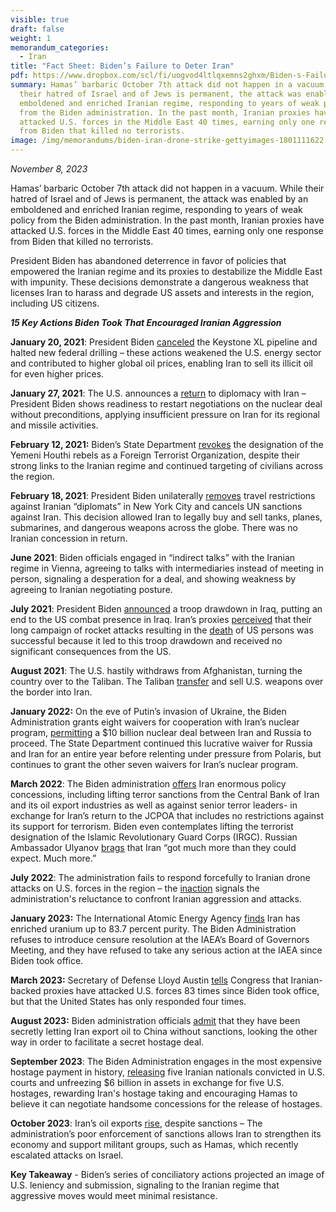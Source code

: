 ```yaml
---
visible: true
draft: false
weight: 1
memorandum_categories:
  - Iran
title: "Fact Sheet: Biden’s Failure to Deter Iran"
pdf: https://www.dropbox.com/scl/fi/uogvod4ltlqxemns2ghxm/Biden-s-Failure-to-Deter-Iran.pdf?rlkey=423ujrehf56m2vaurpm1s584n&dl=0
summary: Hamas’ barbaric October 7th attack did not happen in a vacuum. While
  their hatred of Israel and of Jews is permanent, the attack was enabled by an
  emboldened and enriched Iranian regime, responding to years of weak policy
  from the Biden administration. In the past month, Iranian proxies have
  attacked U.S. forces in the Middle East 40 times, earning only one response
  from Biden that killed no terrorists.
image: /img/memorandums/biden-iran-drone-strike-gettyimages-1801111622.jpg
---
```

*November 8, 2023*

Hamas’ barbaric October 7th attack did not happen in a vacuum. While their hatred of Israel and of Jews is permanent, the attack was enabled by an emboldened and enriched Iranian regime, responding to years of weak policy from the Biden administration. In the past month, Iranian proxies have attacked U.S. forces in the Middle East 40 times, earning only one response from Biden that killed no terrorists.

President Biden has abandoned deterrence in favor of policies that empowered the Iranian regime and its proxies to destabilize the Middle East with impunity. These decisions demonstrate a dangerous weakness that licenses Iran to harass and degrade US assets and interests in the region, including US citizens.

***15 Key Actions Biden Took That Encouraged Iranian Aggression***

**January 20, 2021**: President Biden [canceled](https://www.whitehouse.gov/briefing-room/presidential-actions/2021/01/20/executive-order-protecting-public-health-and-environment-and-restoring-science-to-tackle-climate-crisis/) the Keystone XL pipeline and halted new federal drilling – these actions weakened the U.S. energy sector and contributed to higher global oil prices, enabling Iran to sell its illicit oil for even higher prices.

**January 27, 2021**: The U.S. announces a [return](https://www.nytimes.com/2021/02/18/us/politics/biden-iran-nuclear.html#:%7E:text=WASHINGTON%20—%20The%20United%20States%20took,years%2C%20Biden%20administration%20officials%20said.) to diplomacy with Iran – President Biden shows readiness to restart negotiations on the nuclear deal without preconditions, applying insufficient pressure on Iran for its regional and missile activities.

**February 12, 2021:** Biden’s State Department [revokes](https://www.state.gov/revocation-of-the-terrorist-designations-of-ansarallah/) the designation of the Yemeni Houthi rebels as a Foreign Terrorist Organization, despite their strong links to the Iranian regime and continued targeting of civilians across the region.

**February 18, 2021**: President Biden unilaterally [removes](https://apnews.com/article/joe-biden-donald-trump-iran-united-states-united-nations-aa8f38fa3bf7de3c09a469ec91664a3c) travel restrictions against Iranian “diplomats” in New York City and cancels UN sanctions against Iran. This decision allowed Iran to legally buy and sell tanks, planes, submarines, and dangerous weapons across the globe. There was no Iranian concession in return.

**June 2021**: Biden officials engaged in “indirect talks” with the Iranian regime in Vienna, agreeing to talks with intermediaries instead of meeting in person, signaling a desperation for a deal, and showing weakness by agreeing to Iranian negotiating posture.

**July 2021**: President Biden [announced](https://www.nytimes.com/2021/07/24/world/middleeast/iraq-biden-us-forces.html) a troop drawdown in Iraq, putting an end to the US combat presence in Iraq. Iran’s proxies [perceived](https://www.criticalthreats.org/briefs/iran-file/iranian-proxies-increase-attacks-on-us-forces-to-catalyze-a-us-withdrawal-from-iraq) that their long campaign of rocket attacks resulting in the [death](https://www.theguardian.com/world/2021/feb/16/rocket-attack-us-airbase-iraq-kills-civilian-contractor) of US persons was successful because it led to this troop drawdown and received no significant consequences from the US.

**August 2021**: The U.S. hastily withdraws from Afghanistan, turning the country over to the Taliban. The Taliban [transfer](https://www.middleeasteye.net/news/us-supplied-military-equipment-seen-iran-following-afghanistan-withdrawal-report) and sell U.S. weapons over the border into Iran.

**January 2022:** On the eve of Putin’s invasion of Ukraine, the Biden Administration grants eight waivers for cooperation with Iran’s nuclear program, [permitting](https://freebeacon.com/national-security/new-iran-agreement-would-let-russia-cash-in-on-10-billion-contract-to-build-nuclear-sites/) a $10 billion nuclear deal between Iran and Russia to proceed. The State Department continued this lucrative waiver for Russia and Iran for an entire year before relenting under pressure from Polaris, but continues to grant the other seven waivers for Iran’s nuclear program.

**March 2022**: The Biden administration [offers](https://www.tabletmag.com/sections/news/articles/this-isnt-obamas-iran-deal-its-much-much-worse) Iran enormous policy concessions, including lifting terror sanctions from the Central Bank of Iran and its oil export industries as well as against senior terror leaders- in exchange for Iran’s return to the JCPOA that includes no restrictions against its support for terrorism. Biden even contemplates lifting the terrorist designation of the Islamic Revolutionary Guard Corps (IRGC). Russian Ambassador Ulyanov [brags](https://twitter.com/polarisnatsec/status/1500466439018491905) that Iran “got much more than they could expect. Much more.”

**July 2022**: The administration fails to respond forcefully to Iranian drone attacks on U.S. forces in the region – the [inaction](https://www.nbcnews.com/politics/national-security/attacks-iran-backed-militias-us-target-are-us-hasnt-responded-force-20-rcna32892) signals the administration's reluctance to confront Iranian aggression and attacks.

**January 2023:** The International Atomic Energy Agency [finds](https://apnews.com/article/iran-nuclear-uranium-enrichment-germany-israel-c9b3669a7721bd8929d465117c81b70f) Iran has enriched uranium up to 83.7 percent purity. The Biden Administration refuses to introduce censure resolution at the IAEA’s Board of Governors Meeting, and they have refused to take any serious action at the IAEA since Biden took office.

**March 2023:** Secretary of Defense Lloyd Austin [tells](https://taskandpurpose.com/news/iran-attacks-us-military-iraq-syria-biden/) Congress that Iranian-backed proxies have attacked U.S. forces 83 times since Biden took office, but that the United States has only responded four times.

**August 2023:** Biden administration officials [admit](https://www.bloomberg.com/news/articles/2023-08-21/iran-s-booming-oil-flows-surge-above-2-million-barrels-a-day) that they have been secretly letting Iran export oil to China without sanctions, looking the other way in order to facilitate a secret hostage deal.

**September 2023**: The Biden Administration engages in the most expensive hostage payment in history, [releasing](https://www.nytimes.com/2023/09/18/us/politics/iran-us-prisoner-release.html) five Iranian nationals convicted in U.S. courts and unfreezing $6 billion in assets in exchange for five U.S. hostages, rewarding Iran's hostage taking and encouraging Hamas to believe it can negotiate handsome concessions for the release of hostages.

**October 2023**: Iran’s oil exports [rise](https://www.washingtonpost.com/politics/2023/10/25/iran-oil-sales-are-surging-hamas-is-terrorizing-is-biden-blame/), despite sanctions – The administration’s poor enforcement of sanctions allows Iran to strengthen its economy and support militant groups, such as Hamas, which recently escalated attacks on Israel.

**Key Takeaway** - Biden’s series of conciliatory actions projected an image of U.S. leniency and submission, signaling to the Iranian regime that aggressive moves would meet minimal resistance.